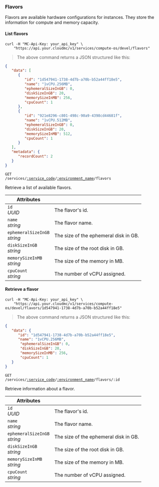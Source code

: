 ### Flavors

Flavors are available hardware configurations for instances. They store the information for compute and memory capacity.

#### List flavors

```shell
curl -H "MC-Api-Key: your_api_key" \
    "https://api.your.cloudmc/v1/services/compute-os/devel/flavors"
```
> The above command returns a JSON structured like this:

```json
{
   "data": [
      {
         "id": "1d547941-1738-4d7b-a70b-b52a44ff18e5",
         "name": "1vCPU.256MB",
         "ephemeralSizeInGB": 0,
         "diskSizeInGB": 20,
         "memorySizeInMB": 256,
         "cpuCount": 1
      },
      {
         "id": "921e8296-c801-498c-90a9-4398cd44681f",
         "name": "1vCPU.512MB",
         "ephemeralSizeInGB": 0,
         "diskSizeInGB": 20,
         "memorySizeInMB": 512,
         "cpuCount": 1
      }
   ],
   "metadata": {
      "recordCount": 2
   }
}
```

<code>GET /services/<a href="#administration-service-connections">:service_code</a>/<a href="#administration-environments">:environment_name</a>/flavors</code>

Retrieve a list of available flavors.

Attributes | &nbsp;
------- | -----------
`id`<br/>*UUID* | The flavor's id.
`name`<br/>*string* | The flavor name.
`ephemeralSizeInGB`<br/>*string* | The size of the ephemeral disk in GB.
`diskSizeInGB`<br/>*string* | The size of the root disk in GB.
`memorySizeInMB`<br/>*string*| The size of the memory in MB.
`cpuCount`<br/>*string*| The number of vCPU assigned.

#### Retrieve a flavor

```shell
curl -H "MC-Api-Key: your_api_key" \
    "https://api.your.cloudmc/v1/services/compute-os/devel/flavors/1d547941-1738-4d7b-a70b-b52a44ff18e5"
```
> The above command returns a JSON structured like this:

```json
{
   "data": {
      "id": "1d547941-1738-4d7b-a70b-b52a44ff18e5",
      "name": "1vCPU.256MB",
       "ephemeralSizeInGB": 0,
       "diskSizeInGB": 20,
       "memorySizeInMB": 256,
       "cpuCount": 1
   }
}
```

<code>GET /services/<a href="#administration-service-connections">:service_code</a>/<a href="#administration-environments">:environment_name</a>/flavors/:id</code>

Retrieve information about a flavor.

Attributes | &nbsp;
------- | -----------
`id`<br/>*UUID* | The flavor's id.
`name`<br/>*string* | The flavor name.
`ephemeralSizeInGB`<br/>*string* | The size of the ephemeral disk in GB.
`diskSizeInGB`<br/>*string* | The size of the root disk in GB.
`memorySizeInMB`<br/>*string*| The size of the memory in MB.
`cpuCount`<br/>*string*| The number of vCPU assigned.

